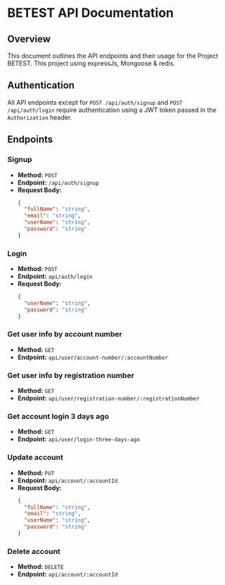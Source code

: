 # BETEST API Documentation

## Overview

This document outlines the API endpoints and their usage for the Project BETEST.
This project using expressJs, Mongoose & redis.

## Authentication

All API endpoints except for `POST /api/auth/signup` and `POST /api/auth/login` require authentication using a JWT token passed in the `Authorization` header.

## Endpoints

### Signup

- **Method:** `POST`
- **Endpoint:** `/api/auth/signup`
- **Request Body:**
  ```json
  {
    "fullName": "string",
    "email": "string",
    "userName": "string",
    "password": "string"
  }


### Login

- **Method:** `POST`
- **Endpoint:** `api/auth/login`
- **Request Body:**
  ```json
  {
    "userName": "string",
    "password": "string"
  }

  
### Get user info by account number

- **Method:** `GET`
- **Endpoint:** `api/user/account-number/:accountNumber`


### Get user info by registration number

- **Method:** `GET`
- **Endpoint:** `api/user/registration-number/:registrationNumber`


### Get account login 3 days ago

- **Method:** `GET`
- **Endpoint:** `api/user/login-three-days-ago`


### Update account

- **Method:** `PUT`
- **Endpoint:** `api/account/:accountId`
- **Request Body:**
  ```json
  {
    "fullName": "string",
    "email": "string",
    "userName": "string",
    "password": "string"
  }


### Delete account

- **Method:** `DELETE`
- **Endpoint:** `api/account/:accountId`
